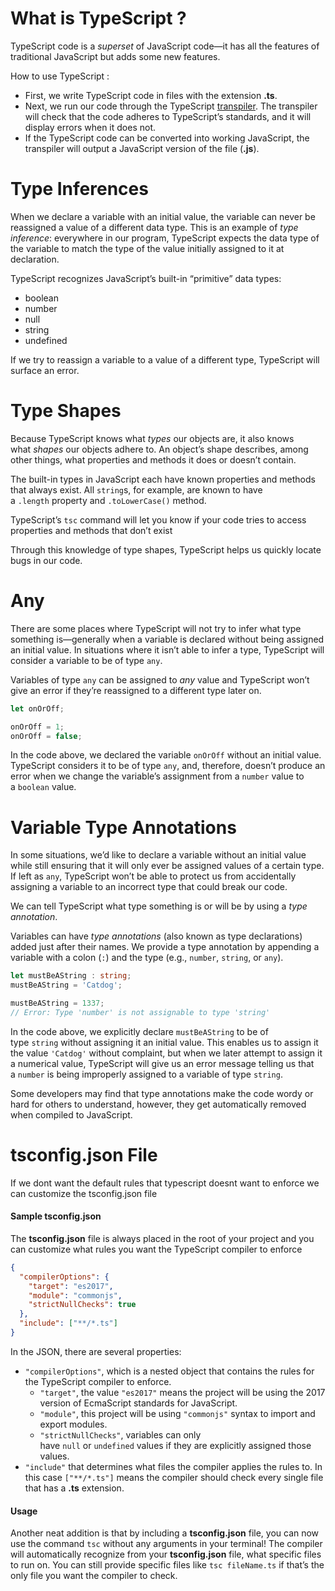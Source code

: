 # What is TypeScript ?

TypeScript code is a *superset* of JavaScript code—it has all the features of traditional JavaScript but adds some new features.

How to use TypeScript :

- First, we write TypeScript code in files with the extension **.ts**.
- Next, we run our code through the TypeScript [transpiler](https://en.wikipedia.org/wiki/Source-to-source_compiler). The transpiler will check that the code adheres to TypeScript’s standards, and it will display errors when it does not.
- If the TypeScript code can be converted into working JavaScript, the transpiler will output a JavaScript version of the file (**.js**).

# Type Inferences

When we declare a variable with an initial value, the variable can never be reassigned a value of a different data type. This is an example of *type inference*: everywhere in our program, TypeScript expects the data type of the variable to match the type of the value initially assigned to it at declaration.

TypeScript recognizes JavaScript’s built-in “primitive” data types:

- boolean
- number
- null
- string
- undefined

If we try to reassign a variable to a value of a different type, TypeScript will surface an error.

# Type Shapes

Because TypeScript knows what *types* our objects are, it also knows what *shapes* our objects adhere to. An object’s shape describes, among other things, what properties and methods it does or doesn’t contain.

The built-in types in JavaScript each have known properties and methods that always exist. All `string`s, for example, are known to have a `.length` property and `.toLowerCase()` method.

TypeScript’s `tsc` command will let you know if your code tries to access properties and methods that don’t exist

Through this knowledge of type shapes, TypeScript helps us quickly locate bugs in our code.

# Any

There are some places where TypeScript will not try to infer what type something is—generally when a variable is declared without being assigned an initial value. In situations where it isn’t able to infer a type, TypeScript will consider a variable to be of type `any`.

Variables of type `any` can be assigned to *any* value and TypeScript won’t give an error if they’re reassigned to a different type later on.

```ts
let onOrOff;  

onOrOff = 1;  
onOrOff = false;

```

In the code above, we declared the variable `onOrOff` without an initial value. TypeScript considers it to be of type `any`, and, therefore, doesn’t produce an error when we change the variable’s assignment from a `number` value to a `boolean` value.

# Variable Type Annotations

In some situations, we’d like to declare a variable without an initial value while still ensuring that it will only ever be assigned values of a certain type. If left as `any`, TypeScript won’t be able to protect us from accidentally assigning a variable to an incorrect type that could break our code.

We can tell TypeScript what type something is or will be by using a *type annotation*.

Variables can have *type annotations* (also known as type declarations) added just after their names. We provide a type annotation by appending a variable with a colon (`:`) and the type (e.g., `number`, `string`, or `any`).

```ts
let mustBeAString : string;
mustBeAString = 'Catdog';

mustBeAString = 1337;
// Error: Type 'number' is not assignable to type 'string'

```

In the code above, we explicitly declare `mustBeAString` to be of type `string` without assigning it an initial value. This enables us to assign it the value `'Catdog'` without complaint, but when we later attempt to assign it a numerical value, TypeScript will give us an error message telling us that a `number` is being improperly assigned to a variable of type `string`.

Some developers may find that type annotations make the code wordy or hard for others to understand, however, they get automatically removed when compiled to JavaScript.

# tsconfig.json File

If we dont want the default rules that typescript doesnt want to enforce we can customize the tsconfig.json file 

#### Sample tsconfig.json

The **tsconfig.json** file is always placed in the root of your project and you can customize what rules you want the TypeScript compiler to enforce

```json
{  
  "compilerOptions": {  
    "target": "es2017",  
    "module": "commonjs",  
    "strictNullChecks": true  
  },  
  "include": ["**/*.ts"]  
}
```

In the JSON, there are several properties:

- `"compilerOptions"`, which is a nested object that contains the rules for the TypeScript compiler to enforce.
  - `"target"`, the value `"es2017"` means the project will be using the 2017 version of EcmaScript standards for JavaScript.
  - `"module"`, this project will be using `"commonjs"` syntax to import and export modules.
  - `"strictNullChecks"`, variables can only have `null` or `undefined` values if they are explicitly assigned those values.
- `"include"` that determines what files the compiler applies the rules to. In this case `["**/*.ts"]` means the compiler should check every single file that has a **.ts** extension.

#### Usage

Another neat addition is that by including a **tsconfig.json** file, you can now use the command `tsc` without any arguments in your terminal! The compiler will automatically recognize from your **tsconfig.json** file, what specific files to run on. You can still provide specific files like `tsc fileName.ts` if that’s the only file you want the compiler to check.


